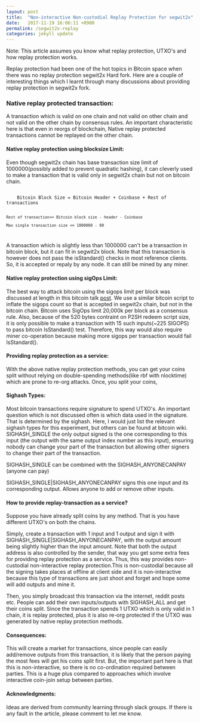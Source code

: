 ```yaml
---
layout: post
title:  "Non-interactive Non-custodial Replay Protection for segwit2x"
date:   2017-11-19 16:06:11 +0900
permalink: /segwit2x-replay
categories: jekyll update
---
```

Note: This article assumes you know what replay protection, UTXO's and how replay protection works.

Replay protection had been one of the hot topics in Bitcoin space when there was no replay protection segwit2x Hard fork. Here are a couple of interesting things which I learnt through many discussions about providing replay protection in segwit2x fork.

<h3>Native replay protected transaction:</h3>

A transaction which is valid on one chain and not valid on other chain and not valid on the other chain by consensus rules. An important characteristic here is that even in reorgs of blockchain, Native replay protected transactions cannot be replayed on the other chain.

<h4>Native replay protection using blocksize Limit:</h4>

Even though segwit2x chain has base transaction size limit of 1000000(possibly added to prevent quadratic hashing), it can cleverly used to make a transaction that is valid only in segwit2x chain but not on bitcoin chain.

<code>
    Bitcoin Block Size = Bitcoin Header + Coinbase + Rest of transactions

    Rest of transaction<= Bitcoin block size - header - Coinbase

    Max single transaction size <= 1000000 - 80
</code>

A transaction which is slightly less than 1000000 can't be a transaction in bitcoin block, but it can fit in segwit2x block. Note that this transaction is however does not pass the isStandard() checks in most reference clients. So, it is accepted or repaly by any node. It can still be mined by any miner.

<h4>Native replay protection using sigOps Limit:</h4>
The best way to attack bitcoin using the sigops limit per block was discussed at length in this bitcoin talk <a href="https://bitcointalk.org/index.php?topic=1166928.0;all">post</a>. We use a similar bitcoin script to inflate the sigops count so that is accepted in segwit2x chain, but not in the bitcoin chain. Bitcoin uses SigOps limit 20,000k per block as a consensus rule. Also, because of the 520 bytes contraint on P2SH redeem script size, it is only possible to make a transaction with 15 such inputs(~225 SIGOPS) to pass bitcoin IsStandard() test. Therefore, this way would also require miner co-operation because making more sigops per transaction would fail IsStandard(). 

<h4>Providing replay protection as a service:</h4>

With the above native replay protection methods, you can get your coins split without relying on double-spending methods(like rbf with nlocktime) which are prone to re-org attacks. Once, you split your coins,

<h4>Sighash Types:</h4>
Most bitcoin transactions require signature to spend UTXO's. An important question which is not discussed often is which data used in the signature. That is determined by the sighash. Here, I would just list the relevant sighash types for this experiment, but others can be found at bitcoin wiki.
SIGHASH_SINGLE the only output signed is the one corresponding to this input (the output with the same output index number as this input), ensuring nobody can change your part of the transaction but allowing other signers to change their part of the transaction.

SIGHASH_SINGLE can be combined with the SIGHASH_ANYONECANPAY (anyone can pay)

SIGHASH_SINGLE|SIGHASH_ANYONECANPAY signs this one input and its corresponding output. Allows anyone to add or remove other inputs.

<h4>How to provide replay-transaction as a service?</h4>

Suppose you have already split coins by any method. That is you have different UTXO's on both the chains.

Simply, create a transaction with 1 input and 1 output and sign it with SIGHASH_SINGLE|SIGHASH_ANYONECANPAY, with the output amount being slightly higher than the input amount. Note that both the output address is also controlled by the sender, that way you get some extra fees for providing replay protection as a service. Thus, this way provides non-custodial non-interactive replay protection.This is non-custodial because all the signing takes places at offline at client side and it is non-interactive because this type of transactions are just shoot and forget and hope some will add outputs and mine it. 

Then, you simply broadcast this transaction via the internet, reddit posts etc. People can add their own inputs/outputs with SIGHASH_ALL and get their coins split. Since the transaction spends 1 UTXO which is only valid in 1 chain, it is replay protected, plus it is also re-org protected if the UTXO was generated by native replay protection methods. 

<h4>Consequences:</h4>

This will create a market for transactions, since people can easily add/remove outputs from this transaction, it is likely that the person paying the most fees will get his coins split first. But, the important part here is that this is non-interactive, so there is no co-ordination required between parties. This is a huge plus compared to approaches which involve interactive coin-join setup between parties.

<h4>Acknowledgments:</h4>
Ideas are derived from community learning through slack groups. If there is any fault in the article, please comment to let me know.